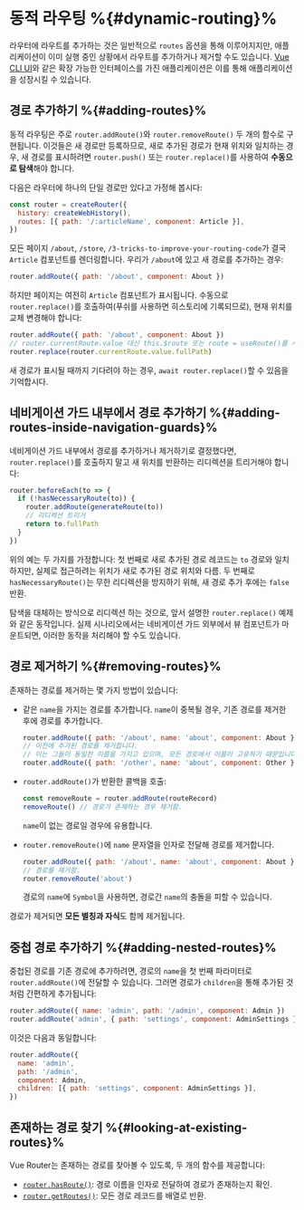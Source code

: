 # 동적 라우팅 %{#dynamic-routing}%

<VueSchoolLink
href="https://vueschool.io/lessons/vue-router-4-dynamic-routing"
title="Learn how to add routes at runtime"
/>

라우터에 라우트를 추가하는 것은 일반적으로 `routes` 옵션을 통해 이루어지지만, 애플리케이션이 이미 실행 중인 상황에서 라우트를 추가하거나 제거할 수도 있습니다. [Vue CLI UI](https://cli.vuejs.org/dev-guide/ui-api.html)와 같은 확장 가능한 인터페이스를 가진 애플리케이션은 이를 통해 애플리케이션을 성장시킬 수 있습니다.

## 경로 추가하기 %{#adding-routes}%

동적 라우팅은 주로 `router.addRoute()`와 `router.removeRoute()` 두 개의 함수로 구현됩니다. 이것들은 새 경로만 등록하므로, 새로 추가된 경로가 현재 위치와 일치하는 경우, 새 경로를 표시하려면 `router.push()` 또는 `router.replace()`를 사용하여 **수동으로 탐색**해야 합니다.

다음은 라우터에 하나의 단일 경로만 있다고 가정해 봅시다:

```js
const router = createRouter({
  history: createWebHistory(),
  routes: [{ path: '/:articleName', component: Article }],
})
```

모든 페이지 `/about`, `/store`, `/3-tricks-to-improve-your-routing-code`가 결국 `Article` 컴포넌트를 렌더링합니다. 우리가 `/about`에 있고 새 경로를 추가하는 경우:

```js
router.addRoute({ path: '/about', component: About })
```

하지만 페이지는 여전히 `Article` 컴포넌트가 표시됩니다. 수동으로 `router.replace()`를 호출하여(푸쉬를 사용하면 히스토리에 기록되므로), 현재 위치를 교체 변경해야 합니다:

```js
router.addRoute({ path: '/about', component: About })
// router.currentRoute.value 대신 this.$route 또는 route = useRoute()를 사용할 수도 있음(setup 내에서).
router.replace(router.currentRoute.value.fullPath)
```

새 경로가 표시될 때까지 기다려야 하는 경우, `await router.replace()`할 수 있음을 기억합시다.

## 네비게이션 가드 내부에서 경로 추가하기 %{#adding-routes-inside-navigation-guards}%

네비게이션 가드 내부에서 경로를 추가하거나 제거하기로 결정했다면, `router.replace()`를 호출하지 말고 새 위치를 반환하는 리디렉션을 트리거해야 합니다:

```js
router.beforeEach(to => {
  if (!hasNecessaryRoute(to)) {
    router.addRoute(generateRoute(to))
    // 리디렉션 트리거
    return to.fullPath
  }
})
```

위의 예는 두 가지를 가정합니다: 첫 번째로 새로 추가된 경로 레코드는 `to` 경로와 일치하지만, 실제로 접근하려는 위치가 새로 추가된 경로 위치와 다름. 두 번째로 `hasNecessaryRoute()`는 무한 리디렉션을 방지하기 위해, 새 경로 추가 후에는 `false` 반환.

탐색을 대체하는 방식으로 리디렉션 하는 것으로, 앞서 설명한 `router.replace()` 예제와 같은 동작입니다. 실제 시나리오에서는 네비게이션 가드 외부에서 뷰 컴포넌트가 마운트되면, 이러한 동작을 처리해야 할 수도 있습니다.

## 경로 제거하기 %{#removing-routes}%

존재하는 경로를 제거하는 몇 가지 방법이 있습니다:

- 같은 `name`을 가지는 경로를 추가합니다. `name`이 중복될 경우, 기존 경로를 제거한 후에 경로를 추가합니다.

  ```js
  router.addRoute({ path: '/about', name: 'about', component: About })
  // 이전에 추가된 경로를 제거합니다.
  // 이는 그들이 동일한 이름을 가지고 있으며, 모든 경로에서 이름이 고유하기 때문입니다.
  router.addRoute({ path: '/other', name: 'about', component: Other })
  ```

- `router.addRoute()`가 반환한 콜백을 호출:

  ```js
  const removeRoute = router.addRoute(routeRecord)
  removeRoute() // 경로가 존재하는 경우 제거함.
  ```

  `name`이 없는 경로일 경우에 유용합니다.
- `router.removeRoute()`에 `name` 문자열을 인자로 전달해 경로를 제거합니다.

  ```js
  router.addRoute({ path: '/about', name: 'about', component: About })
  // 경로를 제거함.
  router.removeRoute('about')
  ```

  경로의 `name`에 `Symbol`을 사용하면, 경로간 `name`의 충돌을 피할 수 있습니다.

경로가 제거되면 **모든 별칭과 자식**도 함께 제거됩니다.

## 중첩 경로 추가하기 %{#adding-nested-routes}%

중첩된 경로를 기존 경로에 추가하려면, 경로의 `name`을 첫 번째 파라미터로 `router.addRoute()`에 전달할 수 있습니다. 그러면 경로가 `children`을 통해 추가된 것처럼 간편하게 추가됩니다:

```js
router.addRoute({ name: 'admin', path: '/admin', component: Admin })
router.addRoute('admin', { path: 'settings', component: AdminSettings })
```

이것은 다음과 동일합니다:

```js
router.addRoute({
  name: 'admin',
  path: '/admin',
  component: Admin,
  children: [{ path: 'settings', component: AdminSettings }],
})
```

## 존재하는 경로 찾기 %{#looking-at-existing-routes}%

Vue Router는 존재하는 경로를 찾아볼 수 있도록, 두 개의 함수를 제공합니다:

- [`router.hasRoute()`](/api/interfaces/Router.md#hasRoute): 경로 이름을 인자로 전달하여 경로가 존재하는지 확인.
- [`router.getRoutes()`](/api/interfaces/Router.md#getRoutes): 모든 경로 레코드를 배열로 반환.
